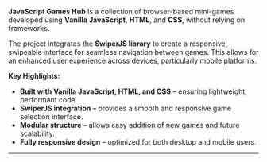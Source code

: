 
**JavaScript Games Hub** is a collection of browser-based mini-games developed using **Vanilla JavaScript**, **HTML**, and **CSS**, without relying on frameworks.

The project integrates the **SwiperJS library** to create a responsive, swipeable interface for seamless navigation between games. This allows for an enhanced user experience across devices, particularly mobile platforms.

**Key Highlights:**
- **Built with Vanilla JavaScript, HTML, and CSS** – ensuring lightweight, performant code.
- **SwiperJS integration** – provides a smooth and responsive game selection interface.
- **Modular structure** – allows easy addition of new games and future scalability.
- **Fully responsive design** – optimized for both desktop and mobile users.




---

